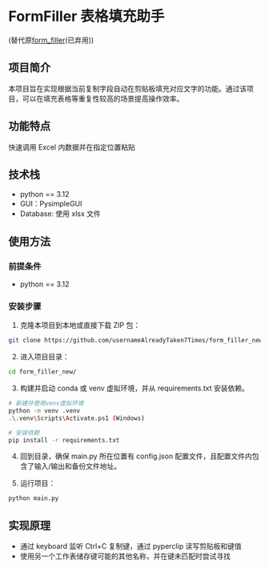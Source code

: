 # FormFiller 表格填充助手
(替代原[form_filler](https://github.com/usernameAlreadyTaken7Times/form_filler)(已弃用))

## 项目简介
本项目旨在实现根据当前复制字段自动在剪贴板填充对应文字的功能。通过该项目，可以在填充表格等重复性较高的场景提高操作效率。

## 功能特点
快速调用 Excel 内数据并在指定位置粘贴

## 技术栈
- python == 3.12
- GUI：PysimpleGUI
- Database: 使用 xlsx 文件

## 使用方法

### 前提条件
- python == 3.12

### 安装步骤
1. 克隆本项目到本地或直接下载 ZIP 包：

```bash
git clone https://github.com/usernameAlreadyTaken7Times/form_filler_new
```

2. 进入项目目录：

```bash
cd form_filler_new/
```

3. 构建并启动 conda 或 venv 虚拟环境，并从 requirements.txt 安装依赖。

```bash
# 新建并使用venv虚拟环境
python -m venv .venv
.\.venv\Scripts\Activate.ps1 (Windows)
```

```bash
# 安装依赖
pip install -r requirements.txt
```

4. 回到目录，确保 main.py 所在位置有 config.json 配置文件，且配置文件内包含了输入/输出和备份文件地址。


5. 运行项目：

```bash
python main.py
```

## 实现原理
- 通过 keyboard 监听 Ctrl+C 复制键，通过 pyperclip 读写剪贴板和键值
- 使用另一个工作表储存键可能的其他名称，并在键未匹配时尝试寻找

